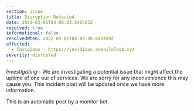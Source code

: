```yaml
---
section: issue
title: Disruption Detected
date: 2022-03-01T04:08:23.546565Z
resolved: true
informational: false
resolvedWhen: 2022-03-01T04:09:39.649459Z
affected:
  - Invidious - https://invidious.esmailelbob.xyz
severity: disrupted
---
```

*Investigating* - We are investigating a potential issue that might affect the uptime of one our of services. We are sorry for any inconvenience this may cause you. This incident post will be updated once we have more information.

This is an automatic post by a monitor bot.
        